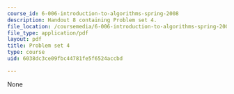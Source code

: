 ```yaml
---
course_id: 6-006-introduction-to-algorithms-spring-2008
description: Handout 8 containing Problem set 4.
file_location: /coursemedia/6-006-introduction-to-algorithms-spring-2008/6038dc3ce09fbc44781fe5f6524accbd_ps4.pdf
file_type: application/pdf
layout: pdf
title: Problem set 4
type: course
uid: 6038dc3ce09fbc44781fe5f6524accbd

---
```

None